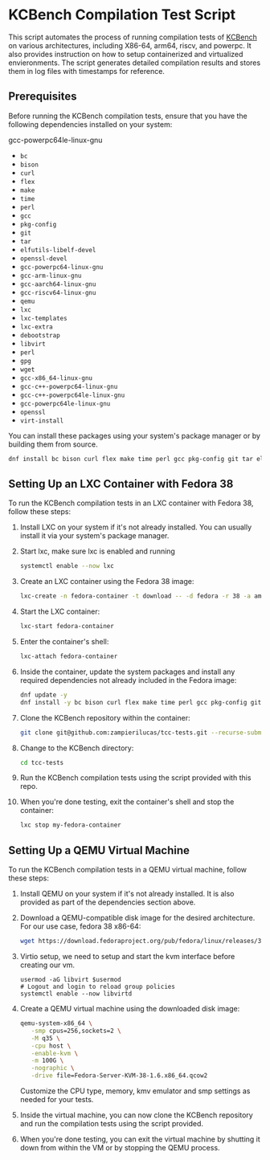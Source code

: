 # KCBench Compilation Test Script

This script automates the process of running compilation tests of [KCBench](git@gitlab.com:knurd42/kcbench.git) on various architectures, including X86-64, arm64, riscv, and powerpc. It also provides instruction on how to setup containerized and virtualized envieronments. The script generates detailed compilation results and stores them in log files with timestamps for reference.

## Prerequisites

Before running the KCBench compilation tests, ensure that you have the following dependencies installed on your system:

gcc-powerpc64le-linux-gnu

- `bc`
- `bison`
- `curl`
- `flex`
- `make`
- `time`
- `perl`
- `gcc`
- `pkg-config`
- `git`
- `tar`
- `elfutils-libelf-devel`
- `openssl-devel`
- `gcc-powerpc64-linux-gnu`
- `gcc-arm-linux-gnu`
- `gcc-aarch64-linux-gnu`
- `gcc-riscv64-linux-gnu`
- `qemu`
- `lxc`
- `lxc-templates`
- `lxc-extra`
- `debootstrap`
- `libvirt`
- `perl`
- `gpg`
- `wget`
- `gcc-x86_64-linux-gnu`
- `gcc-c++-powerpc64-linux-gnu`
- `gcc-c++-powerpc64le-linux-gnu`
- `gcc-powerpc64le-linux-gnu`
- `openssl`
- `virt-install`

You can install these packages using your system's package manager or by building them from source.
```bash
dnf install bc bison curl flex make time perl gcc pkg-config git tar elfutils-libelf-devel openssl-devel gcc-powerpc64-linux-gnu gcc-arm-linux-gnu gcc-aarch64-linux-gnu gcc-riscv64-linux-gnu qemu lxc lxc-templates lxc-extra debootstrap libvirt perl gpg wget gcc-c++-powerpc64-linux-gnu gcc-c++-powerpc64le-linux-gnu gcc-powerpc64le-linux-gnu openssl virt-install gcc-x86_64-linux-gnu
```

## Setting Up an LXC Container with Fedora 38

To run the KCBench compilation tests in an LXC container with Fedora 38, follow these steps:

1. Install LXC on your system if it's not already installed. You can usually install it via your system's package manager.

2. Start lxc, make sure lxc is enabled and running

   ```bash
   systemctl enable --now lxc
   ```

2. Create an LXC container using the Fedora 38 image:

   ```bash
   lxc-create -n fedora-container -t download -- -d fedora -r 38 -a amd64
   ```

3. Start the LXC container:

   ```bash
   lxc-start fedora-container
   ```

4. Enter the container's shell:

   ```bash
   lxc-attach fedora-container
   ```

5. Inside the container, update the system packages and install any required dependencies not already included in the Fedora image:

   ```bash
   dnf update -y
   dnf install -y bc bison curl flex make time perl gcc pkg-config git tar elfutils-libelf-devel openssl-devel gcc-powerpc64-linux-gnu gcc-arm-linux-gnu gcc-aarch64-linux-gnu gcc-riscv64-linux-gnu qemu lxc lxc-templates lxc-extra debootstrap libvirt perl gpg wget gcc-c++-powerpc64-linux-gnu gcc-c++-powerpc64le-linux-gnu gcc-powerpc64le-linux-gnu openssl virt-install cpufrequtils gcc-x86_64-linux-gnu
   ```

6. Clone the KCBench repository within the container:

   ```bash
   git clone git@github.com:zampierilucas/tcc-tests.git --recurse-submodules
   ```

7. Change to the KCBench directory:

   ```bash
   cd tcc-tests
   ```

8. Run the KCBench compilation tests using the script provided with this repo.

9. When you're done testing, exit the container's shell and stop the container:

   ```bash
   lxc stop my-fedora-container
   ```

## Setting Up a QEMU Virtual Machine

To run the KCBench compilation tests in a QEMU virtual machine, follow these steps:

1. Install QEMU on your system if it's not already installed. It is also provided as part of the dependencies section above.

2. Download a QEMU-compatible disk image for the desired architecture. For our use case, fedora 38 x86-64:

   ```bash
   wget https://download.fedoraproject.org/pub/fedora/linux/releases/38/Server/x86_64/images/Fedora-Server-KVM-38-1.6.x86_64.qcow2
   ```

3. Virtio setup, we need to setup and start the kvm interface before creating our vm.

   ```
   usermod -aG libvirt $usermod
   # Logout and login to reload group policies
   systemctl enable --now libvirtd
   ```

3. Create a QEMU virtual machine using the downloaded disk image:

   ```bash
   qemu-system-x86_64 \
      -smp cpus=256,sockets=2 \
      -M q35 \
      -cpu host \
      -enable-kvm \
      -m 100G \
      -nographic \
      -drive file=Fedora-Server-KVM-38-1.6.x86_64.qcow2
   ```

   Customize the CPU type, memory, kmv emulator and smp settings as needed for your tests.

4. Inside the virtual machine, you can now clone the KCBench repository and run the compilation tests using the script provided.

5. When you're done testing, you can exit the virtual machine by shutting it down from within the VM or by stopping the QEMU process.

